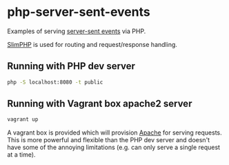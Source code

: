 # php-server-sent-events

Examples of serving [server-sent events](https://developer.mozilla.org/en-US/docs/Web/API/Server-sent_events/Using_server-sent_events) via PHP.

[SlimPHP](https://www.slimframework.com/) is used for routing and request/response handling.

## Running with PHP dev server
```bash
php -S localhost:8080 -t public
```

## Running with Vagrant box apache2 server
```bash
vagrant up
```

A vagrant box is provided which will provision [Apache](https://httpd.apache.org/) for serving requests. This is more powerful and flexible than the PHP dev server and doesn't have some of the annoying limitations (e.g. can only serve a single request at a time).
